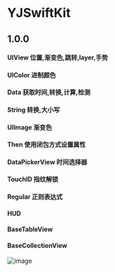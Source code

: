# YJSwiftKit



##   1.0.0


#### UIView                   位置,渐变色,跳转,layer,手势
#### UIColor                  进制颜色
#### Data                       获取时间,转换,计算,检测
#### String                     转换,大小写
#### UIImage                 渐变色
#### Then                      使用闭包方式设置属性
#### DataPickerView     时间选择器
#### TouchID                 指纹解锁
#### Regular                  正则表达式
#### HUD                       
#### BaseTableView    
#### BaseCollectionView


![image](https://github.com/MemoryKing/YJSwiftKit/YJSwiftKit/YJSwiftKitDemo/YJSwiftKit/WeChat3556455bf38095cbe613225dde493bb5.png)

